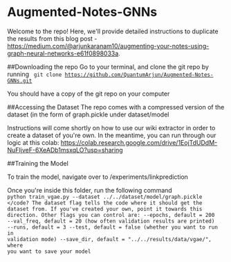 # Augmented-Notes-GNNs

Welcome to the repo! Here, we'll provide detailed instructions to duplicate the results from this blog post - https://medium.com/@arjunkaranam10/augmenting-your-notes-using-graph-neural-networks-e61f0898033a. 

##Downloading the repo 
Go to your terminal, and clone the git repo by running <code> git clone https://github.com/QuantumArjun/Augmented-Notes-GNNs.git </code>

You should have a copy of the git repo on your computer

##Accessing the Dataset
The repo comes with a compressed version of the dataset (in the form of graph.pickle under dataset/model

Instructions will come shortly on how to use our wiki extractor in order to create a dataset of you're own. In the meantime, you can run through our logic at this colab: https://colab.research.google.com/drive/1EojTdUDdM-NuFIjveF-6XeADb1msxqLO?usp=sharing

##Training the Model

To train the model, navigate over to /experiments/linkprediction

Once you're inside this folder, run the following command
<code> python train_vgae.py --dataset ../../dataset/model/graph.pickle </code?
The dataset flag tells the code where it should get the dataset from. If you've created your own, point it towards this direction. 
Other flags you can control are:
--epochs, default = 200
--val_freq, default = 20 (how often validation results are printed)
--runs, default = 3
--test, default = false (whether you want to run in validation mode)
--save_dir, default = "../../results/data/vgae/", where you want to save your model 
